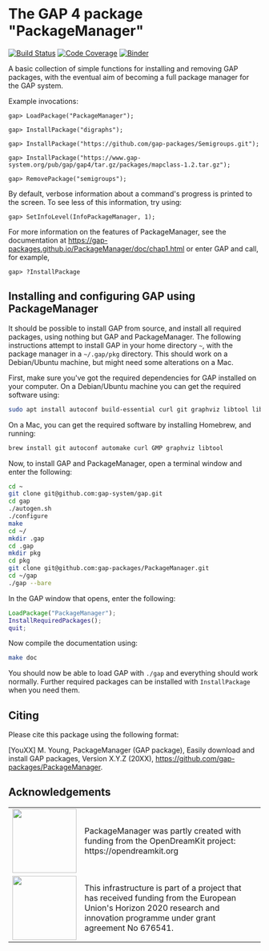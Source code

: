 The GAP 4 package "PackageManager"
==================================

[![Build Status](https://github.com/gap-packages/PackageManager/workflows/CI/badge.svg?branch=master)](https://github.com/gap-packages/PackageManager/actions?query=workflow%3ACI+branch%3Amaster)
[![Code Coverage](https://codecov.io/github/gap-packages/PackageManager/coverage.svg?branch=master&token=)](https://codecov.io/gh/gap-packages/PackageManager)
[![Binder](https://mybinder.org/badge_logo.svg)](https://mybinder.org/v2/gh/gap-packages/PackageManager/master?filepath=PackageManager-demo.ipynb)

A basic collection of simple functions for installing and removing GAP packages,
with the eventual aim of becoming a full package manager for the GAP system.

Example invocations:

    gap> LoadPackage("PackageManager");

    gap> InstallPackage("digraphs");

    gap> InstallPackage("https://github.com/gap-packages/Semigroups.git");

    gap> InstallPackage("https://www.gap-system.org/pub/gap/gap4/tar.gz/packages/mapclass-1.2.tar.gz");

    gap> RemovePackage("semigroups");

By default, verbose information about a command's progress is printed to the
screen.  To see less of this information, try using:

    gap> SetInfoLevel(InfoPackageManager, 1);

For more information on the features of PackageManager, see the documentation at
https://gap-packages.github.io/PackageManager/doc/chap1.html
or enter GAP and call, for example,

    gap> ?InstallPackage

Installing and configuring GAP using PackageManager
---------------------------------------------------
It should be possible to install GAP from source, and install all required
packages, using nothing but GAP and PackageManager.  The following instructions
attempt to install GAP in your home directory `~`, with the package manager in a
`~/.gap/pkg` directory.  This should work on a Debian/Ubuntu machine, but might
need some alterations on a Mac.

First, make sure you've got the required dependencies for GAP installed on your
computer.  On a Debian/Ubuntu machine you can get the required software using:
```bash
sudo apt install autoconf build-essential curl git graphviz libtool libgmp-dev texlive-full
```

On a Mac, you can get the required software by installing Homebrew, and running:
```bash
brew install git autoconf automake curl GMP graphviz libtool
```

Now, to install GAP and PackageManager, open a terminal window and enter the following:
```bash
cd ~
git clone git@github.com:gap-system/gap.git
cd gap
./autogen.sh
./configure
make
cd ~/
mkdir .gap
cd .gap
mkdir pkg
cd pkg
git clone git@github.com:gap-packages/PackageManager.git
cd ~/gap
./gap --bare
```

In the GAP window that opens, enter the following:
```gap
LoadPackage("PackageManager");
InstallRequiredPackages();
quit;
```

Now compile the documentation using:
```bash
make doc
```

You should now be able to load GAP with `./gap` and everything should work
normally.  Further required packages can be installed with `InstallPackage` when
you need them.

Citing
------
Please cite this package using the following format:

[YouXX]
M. Young,
PackageManager (GAP package),
Easily download and install GAP packages,
Version X.Y.Z (20XX),
https://github.com/gap-packages/PackageManager.

Acknowledgements
----------------

<table class="none">
<tr>
<td>
  <img src="https://opendreamkit.org/public/logos/odk-elected-logo.svg" width="128">
</td>
<td>
  PackageManager was partly created with funding from the OpenDreamKit project: https://opendreamkit.org
</td>
</tr>
<tr>
<td>
  <img src="http://opendreamkit.org/public/logos/Flag_of_Europe.svg" width="128">
</td>
<td>
  This infrastructure is part of a project that has received funding from the
  European Union's Horizon 2020 research and innovation programme under grant
  agreement No 676541.
</td>
</tr>
</table>
